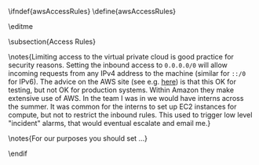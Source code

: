 \ifndef{awsAccessRules}
\define{awsAccessRules}

\editme

\subsection{Access Rules}

\notes{Limiting access to the virtual private cloud is good practice for security reasons. Setting the inbound access to `0.0.0.0/0` will allow incoming requests from any IPv4 address to the machine (similar for `::/0` for IPv6). The advice on the AWS site (see e.g. [here](https://docs.aws.amazon.com/AWSEC2/latest/UserGuide/authorizing-access-to-an-instance.html)) is that this OK for testing, but not OK for production systems. Within Amazon they make extensive use of AWS. In the team I was in we would have interns across the summer. It was common for the interns to set up EC2 instances for compute, but not to restrict the inbound rules. This used to trigger low level "incident" alarms, that would eventual escalate and email me.}

\notes{For our purposes you should set ...}

\endif
